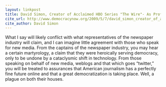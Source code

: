 ```yaml
---
layout: linkpost
title: David Simon, Creator of Acclaimed HBO Series "The Wire"- As Profit Motive Guts Newspapers, Communities Lose Out
cite_url: http://www.democracynow.org/2009/5/7/david_simon_creator_of_acclaimed_hbo
cite_author: David Simon
---
```

What I say will likely conflict with what representatives of the newspaper industry will claim, and I can imagine little agreement with those who speak for new media. From the captains of the newspaper industry, you may hear a certain martyrology, a claim that they were heroically serving democracy, only to be undone by a cataclysmic shift in technology. From those speaking on behalf of new media, weblogs and that which goes “twitter,” you will be treated to assurances that American journalism has a perfectly fine future online and that a great democratization is taking place. Well, a plague on both their houses.  

